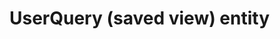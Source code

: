 # UserQuery (saved view) entity

<!-- https://docs.microsoft.com/en-us/dynamics365/customer-engagement/developer/userquery-saved-view-entity 

This topic also exists for CDS. This topic should focus on MDA issues or be removed altogether.
If kept, link to the CDS version

[UserQuery (saved view) entity](../common-data-service/userquery-saved-view-entity.md)

-->
